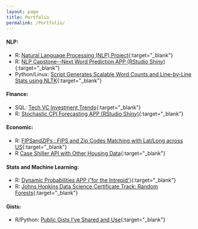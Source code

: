 ```yaml
---
layout: page
title: Portfolio
permalink: /Portfolio/
---
```


#### NLP:
* R: [Natural Language Processing (NLP) Project](http://www.rpubs.com/ZLehn/MilestoneReport ){:target="_blank"}
* R: [NLP Capstone--Next Word Prediction APP (RStudio Shiny)](http://www.rpubs.com/ZLehn/NextWordProbability){:target="_blank"}
* Python/Linux: [Script Generates Scalable Word Counts and Line-by-Line Stats using NLTK](http://nbviewer.ipython.org/github/ZeccaLehn/WordWork/blob/master/WordWork.ipynb){:target="_blank"}

#### Finance:
* SQL: [Tech VC Investment Trends](https://twitter.com/Zecca_Lehn/status/585570008320835584){:target="_blank"}
* R: [Stochastic CPI Forecasting APP (RStudio Shiny)](https://github.com/ZeccaLehn/StochasticCPI){:target="_blank"}

#### Economic:
* R: [FIPSandZIPs : FIPS and Zip Codes Matching with Lat/Long across US](https://github.com/ZeccaLehn/FIPSandZIPs){:target="_blank"}
* R [Case Shiller API with Other Housing Data](https://gist.github.com/ZeccaLehn/f1b3481295ba5d1a8e91#file-shillerindex-r){:target="_blank"}

#### Stats and Machine Learning:
* R: [Dynamic Probabilities APP ('for the Intrepid')](https://webapptester.shinyapps.io/Dynamic_Probabilities/){:target="_blank"}
* R: [Johns Hopkins Data Science Certificate Track: Random Forests](http://htmlpreview.github.io/?https://github.com/ZeccaLehn/MachineLearning_Assignment/blob/master/Machine_Learning_Project.html){:target="_blank"}

#### Gists:
* R/Python: [Public Gists I've Shared and Use](https://gist.github.com/ZeccaLehn){:target="_blank"}
